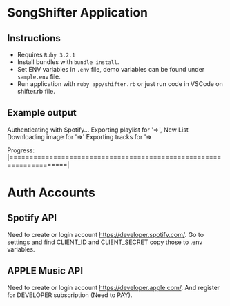 # SongShifter Application

## Instructions

* Requires `Ruby 3.2.1`
* Install bundles with `bundle install`.
* Set ENV variables in `.env` file, demo variables can be found under `sample.env` file.
* Run application with `ruby app/shifter.rb` or just run code in VSCode on shifter.rb file.

## Example output

Authenticating with Spotify...
Exporting playlist for '=>', New List
Downloading image for '=>'
Exporting tracks for '=>

Progress: |====================================================================|

# Auth Accounts
## Spotify API

Need to create or login account https://developer.spotify.com/. Go to settings and find CLIENT_ID and CLIENT_SECRET
copy those to .env variables.

## APPLE Music API

Need to create or login account https://developer.apple.com/. And register for DEVELOPER subscription (Need to PAY).
